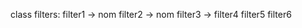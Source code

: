 class filters:
    filter1 -> nom
    filter2 -> nom
    filter3 ->
    filter4
    filter5
    filter6